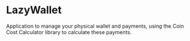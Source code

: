 # LazyWallet
Application to manage your physical wallet and payments, using the Coin Cost Calculator library to calculate these payments.
